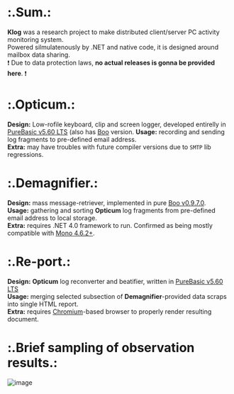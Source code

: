 # :.Sum.:
__Klog__ was a research project to make distributed client/server PC activity monitoring system.  
Powered silmulatenously by .NET and native code, it is designed around mailbox data sharing.  
❗ Due to data protection laws, __no actual releases is gonna be provided here__. ❗

# :.Opticum.:
__Design:__ Low-rofile keyboard, clip and screen logger, developed entirelly in [PureBasic v5.60 LTS](https://www.purebasic.com/) (also has [Boo](https://github.com/boo-lang/boo) version.
__Usage:__ recording and sending log fragments to pre-defined email address.  
__Extra:__ may have troubles with future compiler versions due to `SMTP` lib regressions.  

# :.Demagnifier.:
__Design:__ mass message-retriever, implemented in pure [Boo v0.9.7.0](https://github.com/boo-lang/boo).  
__Usage:__ gathering and sorting __Opticum__ log fragments from pre-defined email address to local storage.  
__Extra:__ requires .NET 4.0 framework to run. Confirmed as being mostly compatible with [Mono 4.6.2+](https://github.com/mono/mono).

# :.Re-port.:
__Design:__ __Opticum__ log reconverter and beatifier, written in [PureBasic v5.60 LTS](https://www.purebasic.com/)  
__Usage:__ merging selected subsection of __Demagnifier__-provided data scraps into single HTML report.  
__Extra:__ requires [Chromium](https://github.com/chromium/chromium)-based browser to properly render resulting document.  

# :.Brief sampling of observation results.:
![image](https://user-images.githubusercontent.com/8768470/59960399-865f1f00-94d0-11e9-990a-640ac58411d7.png)
